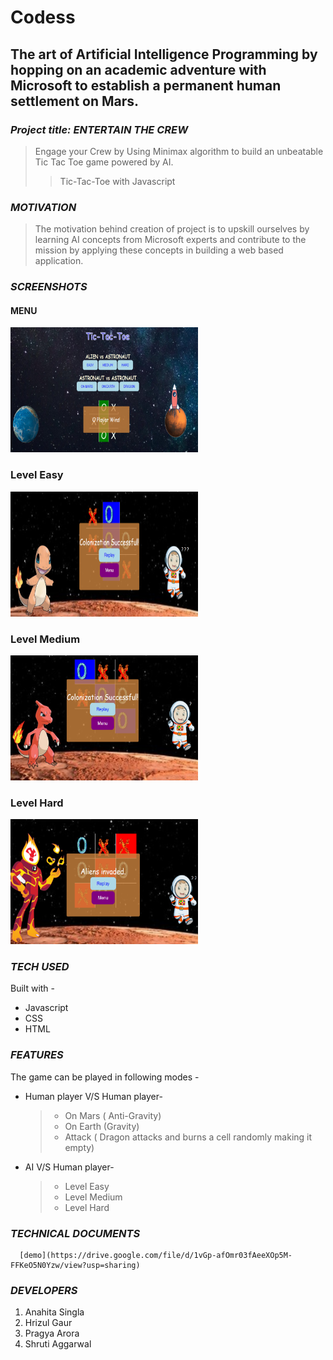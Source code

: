 # Codess

## The art of Artificial Intelligence Programming by hopping on an academic adventure with Microsoft to establish a permanent human settlement on Mars.

### *Project title: ENTERTAIN THE CREW*

>Engage your Crew by Using Minimax algorithm to build an unbeatable Tic Tac Toe game powered by AI. 
>>Tic-Tac-Toe with Javascript

### *MOTIVATION*

>The motivation behind creation of project is to upskill ourselves by learning AI concepts from Microsoft experts and contribute to the mission by applying these concepts in building a web based application.

### *SCREENSHOTS*

#### MENU

<img src="img/menu__.png" width=300 height=200>

### Level Easy

<img src="img/easy__.PNG" width=300 height=200>

### Level Medium 

<img src="img/medium__.PNG" width=300 height=200>

### Level Hard

<img src="img/hard__.PNG" width=300 height=200>

### *TECH USED*

Built with - 
 * Javascript
 * CSS
 * HTML

### *FEATURES*

The game can be played in following modes -
 * Human player V/S Human player-
     > * On Mars ( Anti-Gravity)
     > * On Earth (Gravity)
     > * Attack ( Dragon attacks and burns a cell randomly making it empty)
 * AI V/S Human player-
     > * Level Easy
     > * Level Medium
     > * Level Hard
     
 ### *TECHNICAL DOCUMENTS*
      [demo](https://drive.google.com/file/d/1vGp-afOmr03fAeeXOp5M-FFKeO5N0Yzw/view?usp=sharing)
 
### *DEVELOPERS*

1. Anahita Singla 
2. Hrizul Gaur
3. Pragya Arora
4. Shruti Aggarwal



